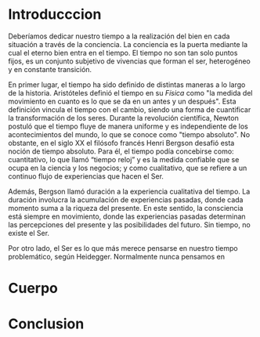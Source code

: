 # Introducccion

Deberíamos dedicar nuestro tiempo a la realización del bien en cada situación a través de la conciencia. La conciencia es la puerta mediante la cual el eterno bien entra en el tiempo. El tiempo no son tan solo puntos fijos, es un conjunto subjetivo de vivencias que forman el ser, heterogéneo y en constante transición.

En primer lugar, el tiempo ha sido definido de distintas maneras a lo largo de la historia. Aristóteles definió el tiempo en su _Física_ como "la medida del movimiento en cuanto es lo que se da en un antes y un después". Esta definición vincula el tiempo con el cambio, siendo una forma de cuantificar la transformación de los seres. Durante la revolución científica, Newton postuló que el tiempo fluye de manera uniforme y es independiente de los acontecimientos del mundo, lo que se conoce como "tiempo absoluto". No obstante, en el siglo XX el filósofo francés Henri Bergson desafió esta noción de tiempo absoluto. Para él, el tiempo podía concebirse como: cuantitativo, lo que llamó “tiempo reloj” y es la medida confiable que se ocupa en la ciencia y los negocios; y como cualitativo, que se refiere a un continuo flujo de experiencias que hacen el Ser. 

Además, Bergson llamó duración a la experiencia cualitativa del tiempo. La duración involucra la acumulación de experiencias pasadas, donde cada momento suma a la riqueza del presente. En este sentido, la consciencia está siempre en movimiento, donde las experiencias pasadas determinan las percepciones del presente y las posibilidades del futuro. Sin tiempo, no existe el Ser.

Por otro lado, el Ser es lo que más merece pensarse en nuestro tiempo problemático, según Heidegger. Normalmente nunca pensamos en 





# Cuerpo

# Conclusion